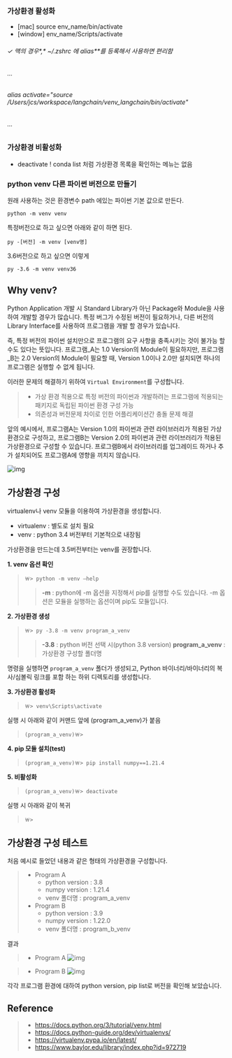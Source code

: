 ### 가상환경 활성화

- [mac] source env_name/bin/activate
- [window]     env_name/Scripts/activate

###### *✓* *맥의* *경우**,* *~/.zshrc* *에* *alias**를* *등록해서* *사용하면* *편리함*
###### *...*
###### *alias activate="source /Users/jcs/workspace/langchain/venv_langchain/bin/activate"*
###### *...*

###  **가상환경** **비활성화**
- deactivate
! conda list 처럼 가상환경 목록을 확인하는 메뉴는 없음

### python venv 다른 파이썬 버전으로 만들기

원래 사용하는 것은 환경변수 path 에있는 파이썬 기본 값으로 만든다.

```
python -m venv venv
```

 
특정버전으로 하고 싶으면 아래와 같이 하면 된다.

```
py -[버전] -m venv [venv명]
```

 

3.6버전으로 하고 싶으면 이렇게

```
py -3.6 -m venv venv36
```

 

## Why venv?

Python Application 개발 시 Standard Library가 아닌 Package와 Module을 사용하여 개발할 경우가 많습니다. 특정 버그가 수정된 버전이 필요하거나, 다른 버전의 Library Interface를 사용하여 프로그램을 개발 할 경우가 있습니다.

즉, 특정 버전의 파이썬 설치만으로 프로그램의 요구 사항을 충족시키는 것이 불가능 할 수도 있다는 뜻입니다. 프로그램_A는 1.0 Version의 Module이 필요하지만, 프로그램_B는 2.0 Version의 Module이 필요할 때, Version 1.0이나 2.0만 설치되면 하나의 프로그램은 실행할 수 없게 됩니다.

이러한 문제의 해결하기 위하여 `Virtual Environment`를 구성합니다.

> - 가상 환경 적용으로 특정 버전의 파이썬과 개발하려는 프로그램에 적용되는 패키지로 독립된 파이썬 환경 구성 가능
> - 의존성과 버전문제 차이로 인한 어플리케이션간 충돌 문제 해결

앞의 예시에서, 프로그램A는 Version 1.0의 파이썬과 관련 라이브러리가 적용된 가상 환경으로 구성하고, 프로그램B는 Version 2.0의 파이썬과 관련 라이브러리가 적용된 가상환경으로 구성할 수 있습니다. 프로그램B에서 라이브러리를 업그레이드 하거나 추가 설치되어도 프로그램A에 영향을 끼치지 않습니다.

![img](https://images.velog.io/images/jbbang/post/463b0353-f6f0-4f5e-a5f3-a2fd02ea1813/%EA%B7%B8%EB%A6%BC1.png)

## 가상환경 구성

virtualenv나 venv 모듈을 이용하여 가상환경을 생성합니다.

- virtualenv : 별도로 설치 필요
- venv : python 3.4 버전부터 기본적으로 내장됨

가상환경을 만드는데 3.5버전부터는 venv를 권장합니다.

**1. venv 옵션 확인**

> ```null
> ￦> python -m venv –help
> ```
>
> > **-m** : python에 -m 옵션을 지정해서 pip를 실행할 수도 있습니다. -m 옵션은 모듈을 실행하는 옵션이며 pip도 모듈입니다.

**2. 가상환경 생성**

> ```null
> ￦> py -3.8 -m venv program_a_venv
> ```
>
> > **-3.8** : python 버전 선택 시(python 3.8 version)
> > **program_a_venv** : 가상환경 구성할 폴더명

명령을 실행하면 `program_a_venv` 폴더가 생성되고, Python 바이너리/바이너리의 복사/심볼릭 링크를 포함 하는 하위 디렉토리를 생성합니다.

**3. 가상환경 활성화**

> ```null
> ￦> venv\Scripts\activate
> ```

실행 시 아래와 같이 커맨드 앞에 (program_a_venv)가 붙음

> ```null
> (program_a_venv)￦>
> ```

**4. pip 모듈 설치(test)**

> ```null
> (program_a_venv)￦> pip install numpy==1.21.4
> ```

**5. 비활성화**

> ```null
> (program_a_venv)￦> deactivate
> ```

실행 시 아래와 같이 복귀

> ```null
> ￦>
> ```

## 가상환경 구성 테스트

처음 예시로 들었던 내용과 같은 형태의 가상환경을 구성합니다.

> - Program A
>   - python version : 3.8
>   - numpy version : 1.21.4
>   - venv 폴더명 : program_a_venv
> - Program B
>   - python version : 3.9
>   - numpy version : 1.22.0
>   - venv 폴더명 : program_b_venv

결과

> - Program A
>   ![img](https://velog.velcdn.com/images%2Fjbbang%2Fpost%2F5f8b4483-0a1f-408e-826c-608377bf9817%2Fimage.png)

> - Program B
>   ![img](https://velog.velcdn.com/images%2Fjbbang%2Fpost%2Ffea2df5a-8718-44a0-9422-dcb77af6209c%2Fimage.png)

각각 프로그램 환경에 대하여 python version, pip list로 버전을 확인해 보았습니다.

## Reference

> - https://docs.python.org/3/tutorial/venv.html
> - https://docs.python-guide.org/dev/virtualenvs/
> - https://virtualenv.pypa.io/en/latest/
> - https://www.baylor.edu/library/index.php?id=972719





